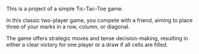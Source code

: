 This is a project of a simple Tic-Tac-Toe game. 

In this classic two-player game, you compete with a friend, aiming to place three of your marks in a row, column, or diagonal. 

The game offers strategic moves and tense decision-making, resulting in either a clear victory for one player or a draw if all cells are filled.
